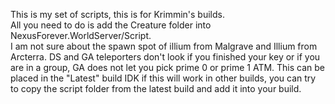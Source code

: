 This is my set of scripts, this is for Krimmin's builds.                                                                      
All you need to do is add the Creature folder into NexusForever.WorldServer/Script.                                                    
I am not sure about the spawn spot of illium from Malgrave and Illium from Arcterra.
DS and GA teleporters don't look if you finished your key or if you are in a group, GA does not let you pick prime 0 or prime 1 ATM.
This can be placed in the "Latest" build IDK if this will work in other builds, you can try to copy the script folder from the latest build and add it into your build.
